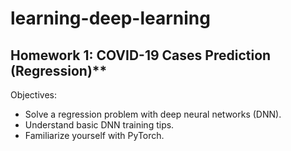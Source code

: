 # learning-deep-learning

## Homework 1: COVID-19 Cases Prediction (Regression)**

Objectives:
- Solve a regression problem with deep neural networks (DNN).
- Understand basic DNN training tips.
- Familiarize yourself with PyTorch.

